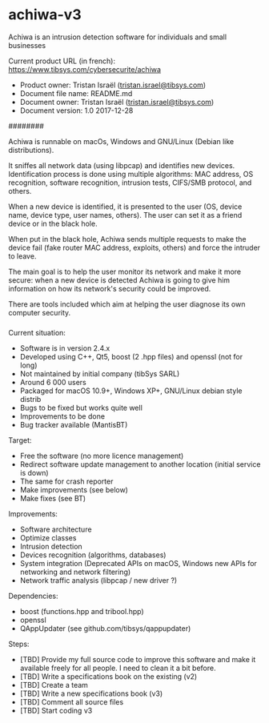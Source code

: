 # achiwa-v3
Achiwa is an intrusion detection software for individuals and small businesses

Current product URL (in french): https://www.tibsys.com/cybersecurite/achiwa

- Product owner: Tristan Israël (tristan.israel@tibsys.com)
- Document file name: README.md
- Document owner: Tristan Israël (tristan.israel@tibsys.com)
- Document version: 1.0 2017-12-28

########

Achiwa is runnable on macOs, Windows and GNU/Linux (Debian like distributions).

It sniffes all network data (using libpcap) and identifies new devices. Identification process is done using multiple algorithms: MAC address, OS recognition, software recognition, intrusion tests, CIFS/SMB protocol, and others.

When a new device is identified, it is presented to the user (OS, device name, device type, user names, others). The user can set it as a friend device or in the black hole.

When put in the black hole, Achiwa sends multiple requests to make the device fail (fake router MAC address, exploits, others) and force the intruder to leave.

The main goal is to help the user monitor its network and make it more secure: when a new device is detected Achiwa is going to give him information on how its network's security could be improved.

There are tools included which aim at helping the user diagnose its own computer security.

#####

Current situation:
- Software is in version 2.4.x
- Developed using C++, Qt5, boost (2 .hpp files) and openssl (not for long)
- Not maintained by initial company (tibSys SARL)
- Around 6 000 users
- Packaged for macOS 10.9+, Windows XP+, GNU/Linux debian style distrib
- Bugs to be fixed but works quite well
- Improvements to be done
- Bug tracker available (MantisBT)

Target:
- Free the software (no more licence management)
- Redirect software update management to another location (initial service is down)
- The same for crash reporter
- Make improvements (see below)
- Make fixes (see BT)

Improvements:
- Software architecture
- Optimize classes
- Intrusion detection 
- Devices recognition (algorithms, databases)
- System integration (Deprecated APIs on macOS, Windows new APIs for networking and network filtering)
- Network traffic analysis (libpcap / new driver ?)

Dependencies:
- boost (functions.hpp and tribool.hpp)
- openssl
- QAppUpdater (see github.com/tibsys/qappupdater)

Steps:
- [TBD] Provide my full source code to improve this software and make it available freely for all people. I need to clean it a bit before.
- [TBD] Write a specifications book on the existing (v2)
- [TBD] Create a team
- [TBD] Write a new specifications book (v3)
- [TBD] Comment all source files
- [TBD] Start coding v3

